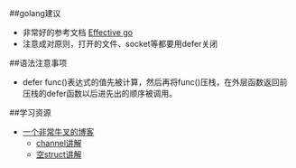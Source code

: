 ##golang建议
- 非常好的参考文档 [Effective go](https://golang.org/doc/effective_go.html)
- 注意成对原则，打开的文件、socket等都要用defer关闭


##语法注意事项
- defer func()表达式的值先被计算，然后再将func()压栈，在外层函数返回前压栈的defer函数以后进先出的顺序被调用。


##学习资源
- [一个非常牛叉的博客](http://dave.cheney.net/)
	* [channel讲解](http://dave.cheney.net/2013/04/30/curious-channels)
	* [空struct讲解](http://dave.cheney.net/2014/03/25/the-empty-struct)

